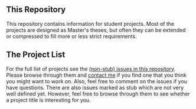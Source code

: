 ## This Repository

This repository contains information for student projects. Most of the projects are designed as Master's theses, but often they can be extended or compressed to fill more or less strict requirements. 


## The Project List

For the full list of projects see the [(non-stub) issues in this repository](https://github.com/mircealungu/student-projects/issues?q=is%3Aopen+is%3Aissue+-label%3Astub). Please browse through them and [contact me](https://mircealungu.github.io/#contact) if you find one that you think you might want to work on. Also, feel free to comment on the issues if you have questions. There are also issues marked as stub which are not very well defined yet. However, feel free to browse through them to see whether a project title is interesting for you.

